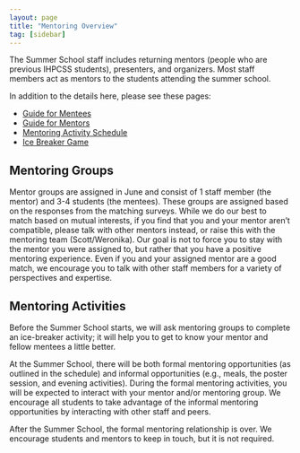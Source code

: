 ```yaml
---
layout: page
title: "Mentoring Overview"
tag: [sidebar]
---
```


The Summer School staff includes returning mentors (people who are previous IHPCSS students), presenters, and organizers.
Most staff members act as mentors to the students attending the summer school.

In addition to the details here, please see these pages:
- [Guide for Mentees](https://ihpcss.github.io/wiki/guide-mentees.html)
- [Guide for Mentors](https://ihpcss.github.io/wiki/guide-mentors.html)
- [Mentoring Activity Schedule](https://ihpcss.github.io/wiki/mentoring-schedule.html)
- [Ice Breaker Game](https://ihpcss.github.io/wiki/ice-breaker.html)

## Mentoring Groups

Mentor groups are assigned in June and consist of 1 staff member (the mentor) and 3-4 students (the mentees).
These groups are assigned based on the responses from the matching surveys.
While we do our best to match based on mutual interests, if you find that you and your mentor aren’t compatible, please talk with other mentors instead, or raise this with the mentoring team (Scott/Weronika).
Our goal is not to force you to stay with the mentor you were assigned to, but rather that you have a positive mentoring experience.
Even if you and your assigned mentor are a good match, we encourage you to talk with other staff members for a variety of perspectives and expertise.

## Mentoring Activities

Before the Summer School starts, we will ask mentoring groups to complete an ice-breaker activity; it will help you to get to know your mentor and fellow mentees a little better.

At the Summer School, there will be both formal mentoring opportunities (as outlined in the schedule) and informal opportunities (e.g., meals, the poster session, and evening activities).
During the formal mentoring activities, you will be expected to interact with your mentor and/or mentoring group.
We encourage all students to take advantage of the informal mentoring opportunities by interacting with other staff and peers.

After the Summer School, the formal mentoring relationship is over.
We encourage students and mentors to keep in touch, but it is not required.
